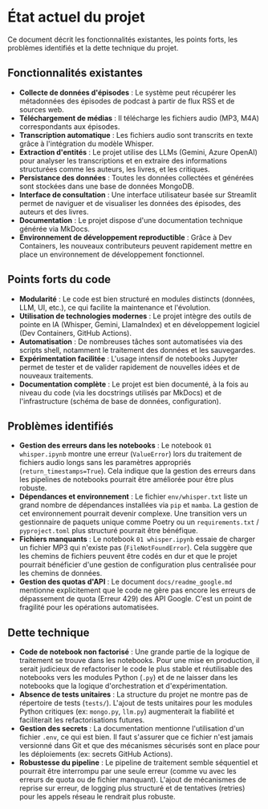 # État actuel du projet

Ce document décrit les fonctionnalités existantes, les points forts, les problèmes identifiés et la dette technique du projet.

## Fonctionnalités existantes

*   **Collecte de données d'épisodes** : Le système peut récupérer les métadonnées des épisodes de podcast à partir de flux RSS et de sources web.
*   **Téléchargement de médias** : Il télécharge les fichiers audio (MP3, M4A) correspondants aux épisodes.
*   **Transcription automatique** : Les fichiers audio sont transcrits en texte grâce à l'intégration du modèle Whisper.
*   **Extraction d'entités** : Le projet utilise des LLMs (Gemini, Azure OpenAI) pour analyser les transcriptions et en extraire des informations structurées comme les auteurs, les livres, et les critiques.
*   **Persistance des données** : Toutes les données collectées et générées sont stockées dans une base de données MongoDB.
*   **Interface de consultation** : Une interface utilisateur basée sur Streamlit permet de naviguer et de visualiser les données des épisodes, des auteurs et des livres.
*   **Documentation** : Le projet dispose d'une documentation technique générée via MkDocs.
*   **Environnement de développement reproductible** : Grâce à Dev Containers, les nouveaux contributeurs peuvent rapidement mettre en place un environnement de développement fonctionnel.

## Points forts du code

*   **Modularité** : Le code est bien structuré en modules distincts (données, LLM, UI, etc.), ce qui facilite la maintenance et l'évolution.
*   **Utilisation de technologies modernes** : Le projet intègre des outils de pointe en IA (Whisper, Gemini, LlamaIndex) et en développement logiciel (Dev Containers, GitHub Actions).
*   **Automatisation** : De nombreuses tâches sont automatisées via des scripts shell, notamment le traitement des données et les sauvegardes.
*   **Expérimentation facilitée** : L'usage intensif de notebooks Jupyter permet de tester et de valider rapidement de nouvelles idées et de nouveaux traitements.
*   **Documentation complète** : Le projet est bien documenté, à la fois au niveau du code (via les docstrings utilisés par MkDocs) et de l'infrastructure (schéma de base de données, configuration).

## Problèmes identifiés

*   **Gestion des erreurs dans les notebooks** : Le notebook `01 whisper.ipynb` montre une erreur (`ValueError`) lors du traitement de fichiers audio longs sans les paramètres appropriés (`return_timestamps=True`). Cela indique que la gestion des erreurs dans les pipelines de notebooks pourrait être améliorée pour être plus robuste.
*   **Dépendances et environnement** : Le fichier `env/whisper.txt` liste un grand nombre de dépendances installées via `pip` et `mamba`. La gestion de cet environnement pourrait devenir complexe. Une transition vers un gestionnaire de paquets unique comme Poetry ou un `requirements.txt` / `pyproject.toml` plus structuré pourrait être bénéfique.
*   **Fichiers manquants** : Le notebook `01 whisper.ipynb` essaie de charger un fichier MP3 qui n'existe pas (`FileNotFoundError`). Cela suggère que les chemins de fichiers peuvent être codés en dur et que le projet pourrait bénéficier d'une gestion de configuration plus centralisée pour les chemins de données.
*   **Gestion des quotas d'API** : Le document `docs/readme_google.md` mentionne explicitement que le code ne gère pas encore les erreurs de dépassement de quota (Erreur 429) des API Google. C'est un point de fragilité pour les opérations automatisées.

## Dette technique

*   **Code de notebook non factorisé** : Une grande partie de la logique de traitement se trouve dans les notebooks. Pour une mise en production, il serait judicieux de refactoriser le code le plus stable et réutilisable des notebooks vers les modules Python (`.py`) et de ne laisser dans les notebooks que la logique d'orchestration et d'expérimentation.
*   **Absence de tests unitaires** : La structure du projet ne montre pas de répertoire de tests (`tests/`). L'ajout de tests unitaires pour les modules Python critiques (ex: `mongo.py`, `llm.py`) augmenterait la fiabilité et faciliterait les refactorisations futures.
*   **Gestion des secrets** : La documentation mentionne l'utilisation d'un fichier `.env`, ce qui est bien. Il faut s'assurer que ce fichier n'est jamais versionné dans Git et que des mécanismes sécurisés sont en place pour les déploiements (ex: secrets GitHub Actions).
*   **Robustesse du pipeline** : Le pipeline de traitement semble séquentiel et pourrait être interrompu par une seule erreur (comme vu avec les erreurs de quota ou de fichier manquant). L'ajout de mécanismes de reprise sur erreur, de logging plus structuré et de tentatives (retries) pour les appels réseau le rendrait plus robuste.
